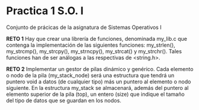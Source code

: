 # Practica 1 S.O. I
 Conjunto de prácicas de la asignatura de Sistemas Operativos I


**RETO 1**                                                                                                                                                Hay que crear una librería de funciones, denominada  my_lib.c que contenga la implementación de  las siguientes funciones: my_strlen(), my_strcmp(),  my_strcpy(), my_strncpy(),  my_strcat() y my_strchr(). Tales funciones han de ser análogas a las respectivas de <string.h>.

**RETO 2**                                                                                                                                          Implementar un gestor de pilas dinámico y genérico. Cada elemento o nodo de la pila (my_stack_node) será una estructura que tendrá un puntero void a datos (de cualquier tipo) más un puntero al elemento o nodo siguiente. En la estructura my_stack se almacenará, además del puntero al elemento superior de la pila (top), un entero (size) que indique el tamaño del tipo de datos que se guardan en los nodos. 
